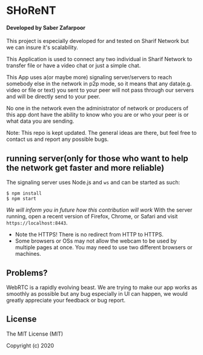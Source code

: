 SHoReNT
==============

#### Developed by Saber Zafarpoor

This project is especially developed for and tested on Sharif Network but we can insure it's scalability.

This Application is used to connect any two individual in Sharif Network to transfer file or have a video chat or just a simple chat.

This App uses a(or maybe more) signaling server/servers to reach somebody else in the network in p2p mode, so it means that any data(e.g. video or file or text) you sent to your peer will not pass through our servers and will be directly send to your peer.

No one in the network even the administrator of network or producers of this app dont have the ability to know who you are or who your peer is or what data you are sending.
 
Note: This repo is kept updated. The general ideas are there, but feel free to contact us and report any possible bugs.


## running server(only for those who want to help the network get faster and more reliable)

The signaling server uses Node.js and `ws` and can be started as such:

```
$ npm install
$ npm start
```
*We will inform you in future how this contribution will work* 
With the server running, open a recent version of Firefox, Chrome, or Safari and visit `https://localhost:8443`.

* Note the HTTPS! There is no redirect from HTTP to HTTPS.
* Some browsers or OSs may not allow the webcam to be used by multiple pages at once. You may need to use two different browsers or machines.

## Problems?

WebRTC is a rapidly evolving beast. We are trying to make our app works as smoothly as possible but any bug especially in UI can happen, we would greatly appreciate your feedback or bug report.

## License

The MIT License (MIT)

Copyright (c) 2020
